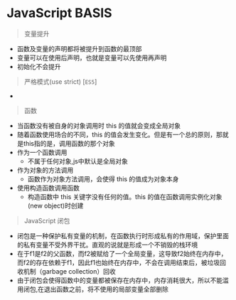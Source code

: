 # JavaScript BASIS

> 变量提升

* 函数及变量的声明都将被提升到函数的最顶部
* 变量可以在使用后声明，也就是变量可以先使用再声明
* 初始化不会提升

> 严格模式(use strict) [`ES5`]

*

> 函数

* 当函数没有被自身的对象调用时 this 的值就会变成全局对象
* 随着函数使用场合的不同，this 的值会发生变化。但是有一个总的原则，那就是this指的是，调用函数的那个对象
* 作为一个函数调用
  * 不属于任何对象,js中默认是全局对象
* 作为对象的方法调用
  * 函数作为对象方法调用，会使得 this 的值成为对象本身
* 使用构造函数调用函数
  * 构造函数中 this 关键字没有任何的值。this 的值在函数调用实例化对象(new object)时创建

> JavaScript 闭包

* 闭包是一种保护私有变量的机制，在函数执行时形成私有的作用域，保护里面的私有变量不受外界干扰。直观的说就是形成一个不销毁的栈环境
* 在于f1是f2的父函数，而f2被赋给了一个全局变量，这导致f2始终在内存中，而f2的存在依赖于f1，因此f1也始终在内存中，不会在调用结束后，被垃圾回收机制（garbage collection）回收
* 由于闭包会使得函数中的变量都被保存在内存中，内存消耗很大，所以不能滥用闭包,在退出函数之前，将不使用的局部变量全部删除
